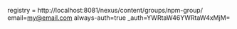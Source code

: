 registry = http://localhost:8081/nexus/content/groups/npm-group/
email=my@email.com
always-auth=true
_auth=YWRtaW46YWRtaW4xMjM=
